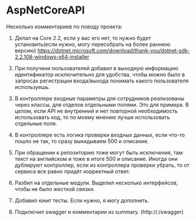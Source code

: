 # AspNetCoreAPI
Несколько комментариев по поводу проекта:
1. Делал на  Core 2.2, если у вас его нет, то нужно будет установить(если нужно, могу пересобрать на более раннюю версию) 
https://dotnet.microsoft.com/download/thank-you/dotnet-sdk-2.2.108-windows-x64-installer

2. При получени пользователей добавил в выходную информацию идентификатор исключительно для удобства, чтобы можно было в запросах регистрации входа/выхода понимать какого пользователя используешь.

3. В контроллере входные параметры для сотрудников реализованы через классы, для отделов отдельными полями. Это для примера. В целом, если API не внутренний и нет повторной необходимость использовать код, то по моему мнению лучше использовать отдельные поля. 

4. В контроллере есть логика проверки входных данных, если что-то пошло не так, то сразу выкидываем 500 и описание.

5. При обращении к репозиторию тоже могут быть исключения, там текст на английском и тоже в итоге 500 и описание. Иногда они дублируют контроллер, если из контроллера проверки убрать, то от сервиса все равно придёт корректный ответ.

6. Разбил на отдельные модули. Выделил несколько интерфейсов, чтобы не было жесткой связки.

7. Добавил юнит тесты. Если нужно, я могу дополнить.

8. Подключил swagger и комментарии из summary. (http://<ip>:<port>/swagger)
